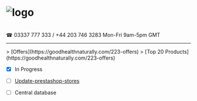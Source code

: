 # ![logo](https://goodhealthnaturally.com/img/logo-1637795175.jpg)
<br>
☎ 03337 777 333 / +44 203 746 3283  Mon-Fri 9am-5pm GMT
  <br><hr>
  > [Offers](https://goodhealthnaturally.com/223-offers)
  > [Top 20 Products](https://goodhealthnaturally.com/223-offers)

- [x] In Progress
- [ ] [Update-prestashop-stores](https://github.com/good-health-naturally-workplace/Update-prestashop-stores)
- [ ] Central database

